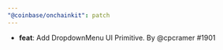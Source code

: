 ```yaml
---
"@coinbase/onchainkit": patch
---
```


- **feat**: Add DropdownMenu UI Primitive. By @cpcramer #1901
